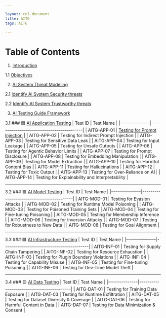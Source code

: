 ```yaml
---

layout: col-document
title: AITG 
tags: AITG

---
```


# Table of Contents

1. [Introduction](content/1.Introduction.md)

1.1 [Objectives](content/1.2Objectives.md)

2. [AI System Threat Modeling](content/2.AI-TM.md)

2.1 [Identify AI System Security threats](content/2.1IdentifyAIThreats.md)

2.2 [Identify AI System Trustworthy threats](content/RAI-TM.md)

3. [AI Testing Guide Framework](content/3.AITG-Framework.md)

3.1 ### 🟦 [AI Application Testing](./tests/AI_APPLICATION_TESTING.md)
| Test ID       | Test Name                                |
|---------------|-------------------------------------------|
| AITG-APP-01   | [Testing for Prompt Injection](https://github.com/MatOwasp/AI-Testing-Guide/blob/main/Document/content/tests/AITG-APP-01_Testing_for_Prompt_Injection.md)              |
| AITG-APP-02   | Testing for Indirect Prompt Injection     |
| AITG-APP-03   | Testing for Sensitive Data Leak           |
| AITG-APP-04   | Testing for Input Leakage                 |
| AITG-APP-05   | Testing for Unsafe Outputs                |
| AITG-APP-06   | Testing for Agentic Behavior Limits       |
| AITG-APP-07   | Testing for Prompt Disclosure             |
| AITG-APP-08   | Testing for Embedding Manipulation        |
| AITG-APP-09   | Testing for Model Extraction              |
| AITG-APP-10   | Testing for Harmful Content Bias          |
| AITG-APP-11   | Testing for Hallucinations                |
| AITG-APP-12   | Testing for Toxic Output                  |
| AITG-APP-13   | Testing for Over-Reliance on AI           |
| AITG-APP-14   | Testing for Explainability and Interpretability |

---

3.2 ### 🟪 [AI Model Testing](./tests/AI_MODEL_TESTING.md)
| Test ID       | Test Name                                |
|---------------|-------------------------------------------|
| AITG-MOD-01   | Testing for Evasion Attacks               |
| AITG-MOD-02   | Testing for Runtime Model Poisoning       |
| AITG-MOD-03   | Testing for Poisoned Training Sets        |
| AITG-MOD-04   | Testing for Fine-tuning Poisoning         |
| AITG-MOD-05   | Testing for Membership Inference          |
| AITG-MOD-06   | Testing for Inversion Attacks             |
| AITG-MOD-07   | Testing for Robustness to New Data        |
| AITG-MOD-08   | Testing for Goal Alignment                |

---

3.3 ### 🟩 [AI Infrastructure Testing](./tests/AI_INFRASTRUCTURE_TESTING.md)
| Test ID       | Test Name                                |
|---------------|-------------------------------------------|
| AITG-INF-01   | Testing for Supply Chain Tampering        |
| AITG-INF-02   | Testing for Resource Exhaustion           |
| AITG-INF-03   | Testing for Plugin Boundary Violations    |
| AITG-INF-04   | Testing for Capability Misuse             |
| AITG-INF-05   | Testing for Fine-tuning Poisoning         |
| AITG-INF-06   | Testing for Dev-Time Model Theft          |

---

3.4 ### 🟨 [AI Data Testing](./tests/AI_DATA_TESTING.md)
| Test ID       | Test Name                                |
|---------------|-------------------------------------------|
| AITG-DAT-01   | Testing for Training Data Exposure        |
| AITG-DAT-03   | Testing for Runtime Exfiltration          |
| AITG-DAT-05   | Testing for Dataset Diversity & Coverage  |
| AITG-DAT-06   | Testing for Harmful Content in Data       |
| AITG-DAT-07   | Testing for Data Minimization & Consent   |


